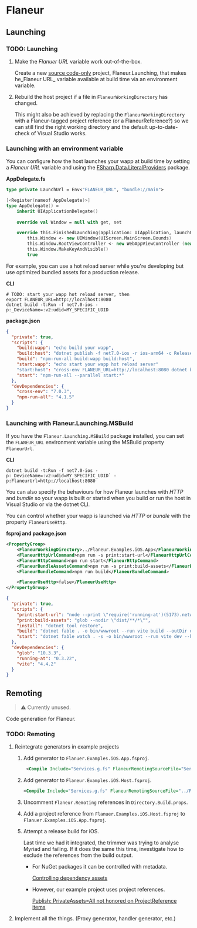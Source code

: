 ﻿# Flaneur

## Launching

### TODO: Launching 
1. Make the _Flanuer URL_ variable work out-of-the-box.

   Create a new [source code-only](https://medium.com/@attilah/source-code-only-nuget-packages-8f34a8fb4738) project, Flaneur.Launching, that makes he_Flaneur URL_ variable available at build time via an environment variable.

1. Rebuild the host project if a file in `FlaneurWorkingDirectory` has changed.

   This might also be achieved by replacing the `FlaneurWorkingDirectory` with a Flaneur-tagged project reference (or a FlaneurReference?) so we can still find the right working directory and the default up-to-date-check of Visual Studio works.

### Launching with an environment variable

You can configure how the host launches your wapp at build time by setting a _Flaneur URL_ variable and using the [FSharp.Data.LiteralProviders](https://github.com/Tarmil/FSharp.Data.LiteralProviders) package.

**AppDelegate.fs**

```fsharp
type private LaunchUrl = Env<"FLANEUR_URL", "bundle://main">

[<Register(nameof AppDelegate)>]
type AppDelegate() =
    inherit UIApplicationDelegate()
       
    override val Window = null with get, set

    override this.FinishedLaunching(application: UIApplication, launchOptions: NSDictionary) =
        this.Window <- new UIWindow(UIScreen.MainScreen.Bounds)
        this.Window.RootViewController <- new WebAppViewController (new NSUrl(LaunchUrl.Value), handler)
        this.Window.MakeKeyAndVisible()
        true
```

For example, you can use a hot reload server while you're developing but use optimized bundled assets for a production release.

**CLI**

```
# TODO: start your wapp hot reload server, then
export FLANEUR_URL=http://localhost:8080
dotnet build -t:Run -f net7.0-ios -p:_DeviceName=:v2:udid=MY_SPECIFIC_UDID
```

**package.json**
```json
{
  "private": true,
  "scripts": {
    "build:wapp": "echo build your wapp",
    "build:host": "dotnet publish -f net7.0-ios -r ios-arm64 -c Release",
    "build": "npm-run-all build:wapp build:host",
    "start:wapp": "echo start your wapp hot reload server"
    "start:host": "cross-env FLANEUR_URL=http://localhost:8080 dotnet build -t:Run -f net7.0-ios -p:_DeviceName=:v2:udid=MY_SPECIFIC_UDID",
    "start": "npm-run-all --parallel start:*"
  },
  "devDependencies": {
    "cross-env": "7.0.3",
	"npm-run-all": "4.1.5"
  }
}

```


### Launching with Flaneur.Launching.MSBuild

If you have the `Flaneur.Launching.MSBuild` package installed, you can set the `FLANEUR_URL` environment variable using the MSBuild property `FlaneurUrl`.

**CLI**

```
dotnet build -t:Run -f net7.0-ios -p:_DeviceName=:v2:udid=MY_SPECIFIC_UDID` -p:FlaneurUrl=http://localhost:8080
```

You can also specify the behaviours for how Flaneur launches with _HTTP_ and _bundle_ so your wapp is built or started when you build or run the host in Visual Studio or via the dotnet CLI.

You can control whether your wapp is launched via _HTTP_ or _bundle_ with the property `FlaneurUseHttp`.

**fsproj and package.json**

```xml
<PropertyGroup>
    <FlaneurWorkingDirectory>../Flaneur.Examples.iOS.App</FlaneurWorkingDirectory>
    <FlaneurHttpUrlCommand>npm run -s print:start-url</FlaneurHttpUrlCommand>
    <FlaneurHttpCommand>npm run start</FlaneurHttpCommand>
    <FlaneurBundleAssetsCommand>npm run -s print:build-assets</FlaneurBundleAssetsCommand>
    <FlaneurBundleCommand>npm run build</FlaneurBundleCommand>

    <FlaneurUseHttp>false</FlaneurUseHttp>
</PropertyGroup>
```

```json
{
  "private": true,
  "scripts": {
    "print:start-url": "node --print \"require('running-at')(5173).network\"",
    "print:build-assets": "glob --nodir \"dist/**/*\"",
    "install": "dotnet tool restore",
    "build": "dotnet fable . -o bin/wwwroot --run vite build --outDir dist --emptyOutDir",
    "start": "dotnet fable watch . -s -o bin/wwwroot --run vite dev --host 0.0.0.0 --port 5173 --strictPort"
  },
  "devDependencies": {
    "glob": "10.3.3",
    "running-at": "0.3.22",
    "vite": "4.4.2"
  }
}
```



## Remoting

> ⚠️ Currently unused.

Code generation for Flaneur.

### TODO: Remoting

1. Reintegrate generators in example projects
	1. Add generator to `Flanuer.Examples.iOS.App.fsproj`.
	   ```xml
		<Compile Include="Services.g.fs" FlaneurRemotingSourceFile="Services.fs" FlaneurRemotingGenerators="FlaneurRemotingProxyGenerator" />
	   ```

	1. Add generator to `Flaneur.Examples.iOS.Host.fsproj`.
	   ```xml
	   <Compile Include="Services.g.fs" FlaneurRemotingSourceFile="../Flaneur.Examples.iOS.App/Services.fs" FlaneurRemotingGenerators="FlaneurRemotingHandlerGenerator" />
	   ```

    1. Uncomment `Flaneur.Remoting` references in `Directory.Build.props`.

	1. Add a project reference from `Flanuer.Examples.iOS.Host.fsproj` to `Flanuer.Examples.iOS.App.fsproj`.

	1. Attempt a release build for iOS.
	   
       Last time we had it integrated, the trimmer was trying to analyse Myriad and failing. If it does the same this time, investigate how to exclude the references from the build output.
	   - For NuGet packages it can be controlled with metadata.
	     
		 [Controlling dependency assets](https://learn.microsoft.com/en-us/nuget/consume-packages/package-references-in-project-files#controlling-dependency-assets)

	   - However, our example project uses project references.
	     
		 [Publish: PrivateAssets=All not honored on ProjectReference items](https://github.com/dotnet/sdk/issues/952)

1. Implement all the things. (Proxy generator, handler generator, etc.)